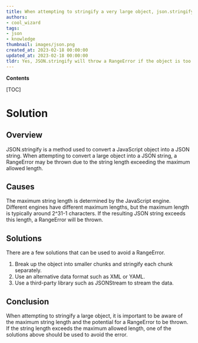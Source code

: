 ```yaml
---
title: When attempting to stringify a very large object, json.stringify will throw a rangeerror indicating that the string length is invalid
authors:
- cool_wizard
tags:
- json
- knowledge
thumbnail: images/json.png
created_at: 2023-02-18 00:00:00
updated_at: 2023-02-18 00:00:00
tldr: Yes, JSON.stringify will throw a RangeError if the object is too large.
---
```


**Contents**

[TOC]

# Solution

## Overview
JSON.stringify is a method used to convert a JavaScript object into a JSON string. When attempting to convert a large object into a JSON string, a RangeError may be thrown due to the string length exceeding the maximum allowed length.

## Causes
The maximum string length is determined by the JavaScript engine. Different engines have different maximum lengths, but the maximum length is typically around 2^31-1 characters. If the resulting JSON string exceeds this length, a RangeError will be thrown.

## Solutions
There are a few solutions that can be used to avoid a RangeError. 

1. Break up the object into smaller chunks and stringify each chunk separately. 
2. Use an alternative data format such as XML or YAML.
3. Use a third-party library such as JSONStream to stream the data. 

## Conclusion
When attempting to stringify a large object, it is important to be aware of the maximum string length and the potential for a RangeError to be thrown. If the string length exceeds the maximum allowed length, one of the solutions above should be used to avoid the error.
